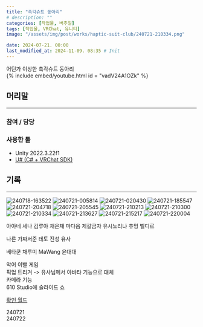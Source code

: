 ```yaml
---
title: "촉각슈트 동아리"
# description: ""
categories: [작업물, 버추얼]
tags: [작업물, VRChat, 유니티]
image: "/assets/img/post/works/haptic-suit-club/240721-210334.png"

date: 2024-07-21. 00:00
last_modified_at: 2024-11-09. 08:35 # Init
---
```


어딘가 이상한 촉각슈트 동아리  
{% include embed/youtube.html id = "vadV24A1OZk" %}

## 머리말

---

### 참여 / 담당

### 사용한 툴

- Unity 2022.3.22f1
- [U# (C# + VRChat SDK)](https://udonsharp.docs.vrchat.com/)

## 기록

---
![240718-163522](/assets/img/post/works/haptic-suit-club/240718-163522.png)
![240721-005814](/assets/img/post/works/haptic-suit-club/240721-005814.png)
![240721-020430](/assets/img/post/works/haptic-suit-club/240721-020430.png)
![240721-185547](/assets/img/post/works/haptic-suit-club/240721-185547.png)
![240721-204718](/assets/img/post/works/haptic-suit-club/240721-204718.png)
![240721-205545](/assets/img/post/works/haptic-suit-club/240721-205545.png)
![240721-210213](/assets/img/post/works/haptic-suit-club/240721-210213.png)
![240721-210300](/assets/img/post/works/haptic-suit-club/240721-210300.png)
![240721-210334](/assets/img/post/works/haptic-suit-club/240721-210334.png)
![240721-213627](/assets/img/post/works/haptic-suit-club/240721-213627.png)
![240721-215217](/assets/img/post/works/haptic-suit-club/240721-215217.png)
![240721-220004](/assets/img/post/works/haptic-suit-club/240721-220004.png)

아야네 세나
김루야
채은채
마다옴
제갈금자
유시노리냐
츄밍
벨디르

나른
가짜서준
테토
진성
유사

베타쿤
채루미
MaWang
윤대대

악어 이빨 게임  
픽업 트리거 -> 유사님께서 아바타 기능으로 대체  
카메라 기능  
610 Studio에 슬라이드 쇼  

[확인 월드](https://vrchat.com/home/world/wrld_84e1a940-c139-44dc-8ddf-e2a3c5b2a4d9)  

240721  
240722  
